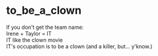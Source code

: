 <h1>
to_be_a_clown
</h1>

<p>
If you don't get the team name:
<br>      Irene + Taylor = IT
<br>      IT like the clown movie
<br>      IT's occupation is to be a clown (and a killer, but... y'know.)
</p>
